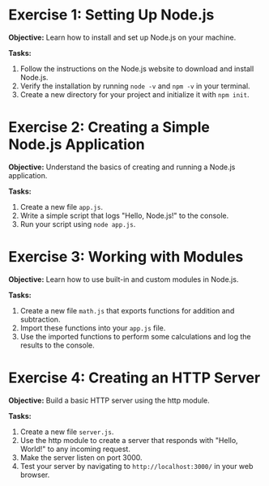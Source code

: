 
# Exercise 1: Setting Up Node.js
**Objective:** Learn how to install and set up Node.js on your machine.

**Tasks:**
1. Follow the instructions on the Node.js website to download and install Node.js.
2. Verify the installation by running `node -v` and `npm -v` in your terminal.
3. Create a new directory for your project and initialize it with `npm init`.

# Exercise 2: Creating a Simple Node.js Application
**Objective:** Understand the basics of creating and running a Node.js application.

**Tasks:**
1. Create a new file `app.js`.
2. Write a simple script that logs "Hello, Node.js!" to the console.
3. Run your script using `node app.js`.

# Exercise 3: Working with Modules
**Objective:** Learn how to use built-in and custom modules in Node.js.

**Tasks:**
1. Create a new file `math.js` that exports functions for addition and subtraction.
2. Import these functions into your `app.js` file.
3. Use the imported functions to perform some calculations and log the results to the console.

# Exercise 4: Creating an HTTP Server
**Objective:** Build a basic HTTP server using the http module.

**Tasks:**
1. Create a new file `server.js`.
2. Use the http module to create a server that responds with "Hello, World!" to any incoming request.
3. Make the server listen on port 3000.
4. Test your server by navigating to `http://localhost:3000/` in your web browser.
